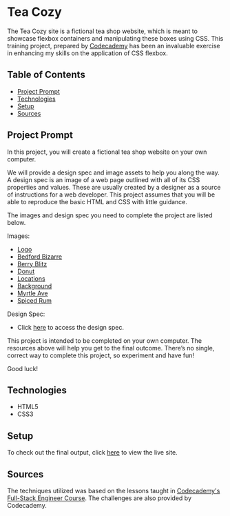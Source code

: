 # **Tea Cozy**

The Tea Cozy site is a fictional tea shop website, which is meant to showcase flexbox containers and manipulating these boxes using CSS. This training project, prepared by [Codecademy](https://www.codecademy.com/learn/paths/full-stack-engineer-career-path) has been an invaluable exercise in enhancing my skills on the application of CSS flexbox.

## Table of Contents

- [Project Prompt](#project-prompt)
- [Technologies](#technologies)
- [Setup](#setup)
- [Sources](#sources)

## Project Prompt

In this project, you will create a fictional tea shop website on your own computer.

We will provide a design spec and image assets to help you along the way. A design spec is an image of a web page outlined with all of its CSS properties and values. These are usually created by a designer as a source of instructions for a web developer. This project assumes that you will be able to reproduce the basic HTML and CSS with little guidance.

The images and design spec you need to complete the project are listed below.

Images:

- [Logo](https://content.codecademy.com/courses/freelance-1/unit-4/img-tea-cozy-logo.png)
- [Bedford Bizarre](https://content.codecademy.com/courses/freelance-1/unit-4/img-bedford-bizarre.jpg)
- [Berry Blitz](https://content.codecademy.com/courses/freelance-1/unit-4/img-berryblitz.jpg)
- [Donut](https://content.codecademy.com/courses/freelance-1/unit-4/img-donut.jpg)
- [Locations](https://content.codecademy.com/courses/freelance-1/unit-4/img-locations-background.jpg)
- [Background](https://content.codecademy.com/courses/freelance-1/unit-4/img-mission-background.jpg)
- [Myrtle Ave](https://content.codecademy.com/courses/freelance-1/unit-4/img-myrtle-ave.jpg)
- [Spiced Rum](https://content.codecademy.com/courses/freelance-1/unit-4/img-spiced-rum.jpg)

Design Spec:

- Click [here](https://content.codecademy.com/courses/freelance-1/unit-4/img-tea-cozy-redline.jpg) to access the design spec.

This project is intended to be completed on your own computer. The resources above will help you get to the final outcome. There’s no single, correct way to complete this project, so experiment and have fun!

Good luck!

## Technologies

- HTML5
- CSS3

## Setup

To check out the final output, click [here](https://daniellabrador.github.io/codecademy-tea_cozy/) to view the live site.

## Sources

The techniques utilized was based on the lessons taught in [Codecademy's Full-Stack Engineer Course](https://www.codecademy.com/learn/paths/full-stack-engineer-career-path
). The challenges are also provided by Codecademy.
